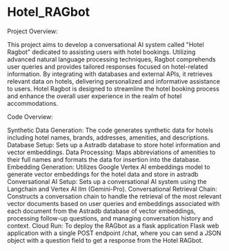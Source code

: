 # Hotel_RAGbot



Project Overview:

This project aims to develop a conversational AI system called "Hotel Ragbot" dedicated to assisting users with hotel bookings. Utilizing advanced natural language processing techniques, Ragbot comprehends user queries and provides tailored responses focused on hotel-related information. By integrating with databases and external APIs, it retrieves relevant data on hotels, delivering personalized and informative assistance to users. Hotel Ragbot is designed to streamline the hotel booking process and enhance the overall user experience in the realm of hotel accommodations.

Code Overview:

Synthetic Data Generation: The code generates synthetic data for hotels including hotel names, brands, addresses, amenities, and descriptions.
Database Setup: Sets up a Astradb database to store hotel information and vector embeddings.
Data Processing: Maps abbreviations of amenities to their full names and formats the data for insertion into the database.
Embedding Generation: Utilizes Google Vertex AI embeddings model to generate vector embeddings for the hotel data and store in astradb
Conversational AI Setup: Sets up a conversational AI system using the Langchain and Vertex AI llm (Gemini-Pro).
Conversational Retrieval Chain: Constructs a conversation chain to handle the retrieval of the most relevant vector documents based on user queries and embeddings associated with each document from the Astradb database of vector embeddings, processing follow-up questions, and managing conversation history and context.
Cloud Run: To deploy the RAGbot as a flask application Flask web application with a single POST endpoint /chat, where you can send a JSON object with a question field to get a response from the Hotel RAGbot. 


